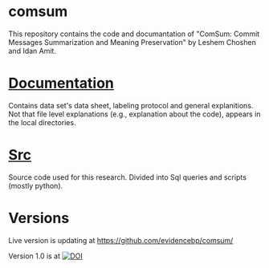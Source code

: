 
# comsum

This repository contains the code and documantation of "ComSum: Commit Messages Summarization and Meaning Preservation" by Leshem Choshen and Idan Amit.


# [Documentation](https://github.com/evidencebp/comsum/tree/main/documentation) 
Contains data set's data sheet, labeling protocol and general explanitions.
Not that file level explanations (e.g., explanation about the code), appears in the local directories.


# [Src](https://github.com/evidencebp/comsum/tree/main/src) 
Source code used for this research.
Divided into Sql queries and scripts (mostly python).

# Versions

Live version is updating at https://github.com/evidencebp/comsum/

Version 1.0 is at [![DOI](https://zenodo.org/badge/384742703.svg)](https://zenodo.org/badge/latestdoi/384742703)
